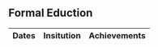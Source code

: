 ## Formal Eduction


| Dates         | Insitution    | Achievements|
|---------------|---------------|-------------|

 
